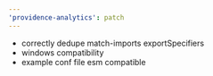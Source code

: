 ```yaml
---
'providence-analytics': patch
---
```


- correctly dedupe match-imports exportSpecifiers
- windows compatibility
- example conf file esm compatible
